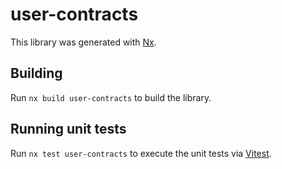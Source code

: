 # user-contracts

This library was generated with [Nx](https://nx.dev).

## Building

Run `nx build user-contracts` to build the library.

## Running unit tests

Run `nx test user-contracts` to execute the unit tests via [Vitest](https://vitest.dev/).
